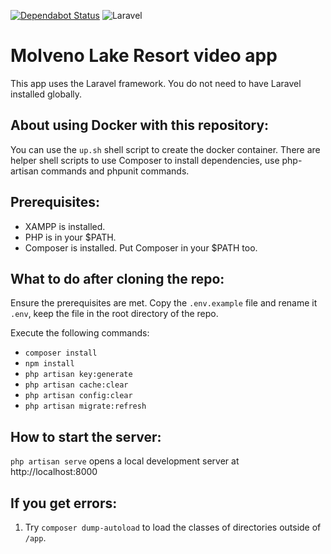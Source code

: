 [![Dependabot Status](https://api.dependabot.com/badges/status?host=github&repo=HonkingGoose/molveno_video_app)](https://dependabot.com)
![Laravel](https://github.com/HonkingGoose/molveno_video_app/workflows/Laravel/badge.svg)

# Molveno Lake Resort video app

This app uses the Laravel framework.
You do not need to have Laravel installed globally.

## About using Docker with this repository:

You can use the `up.sh` shell script to create the docker container.
There are helper shell scripts to use Composer to install dependencies, use php-artisan commands and phpunit commands.

## Prerequisites:

- XAMPP is installed.
- PHP is in your $PATH.
- Composer is installed. Put Composer in your $PATH too.

## What to do after cloning the repo:

Ensure the prerequisites are met.
Copy the `.env.example` file and rename it `.env`, keep the file in the root directory of the repo.

Execute the following commands:
- `composer install`
- `npm install`
- `php artisan key:generate`
- `php artisan cache:clear`
- `php artisan config:clear`
- `php artisan migrate:refresh`

## How to start the server:

`php artisan serve` opens a local development server at http://localhost:8000

## If you get errors:

1. Try `composer dump-autoload` to load the classes of directories outside of `/app`.
